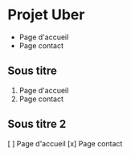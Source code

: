 # Projet Uber

- Page d'accueil
- Page contact

## Sous titre

1. Page d'accueil
2. Page contact

## Sous titre 2

[ ] Page d'accueil
[x] Page contact

